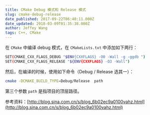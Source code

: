 ```yaml
---
title: CMake Debug 模式和 Release 模式
slug: cmake-debug-release
date_published: 2017-09-22T06:40:11.000Z
date_updated: 2018-03-09T01:35:38.000Z
author: Jeffey Wang
tags: C++, CMake
---
```


在 `CMake` 中编译 debug 模式，在 `CMakeLists.txt` 中添加如下两行：

```bash
SET(CMAKE_CXX_FLAGS_DEBUG "$ENV{CXXFLAGS} -O0 -Wall -g -ggdb ")
SET(CMAKE_CXX_FLAGS_RELEASE "${ENV{CXXFLAGS} -O3 -Wall")
```

然后，在编译的时候，使用如下命令（Debug / Release 选其一）：

```bash
cmake -DCMAKE_BUILD_TYPE=Debug/Release  path
```

第三个参数 `path` 是指项目的顶层路径。

参考资料：[http://blog.sina.com.cn/s/blog_6b02ec9a0100vahz.html](http://blog.sina.com.cn/s/blog_6b02ec9a0100vahz.html)
